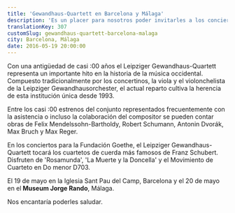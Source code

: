 ```yaml
---
title: 'Gewandhaus-Quartett en Barcelona y Málaga'
description: 'Es un placer para nosotros poder invitarles a los conciertos del cuarteto de cuerda más antiguo que existe. El 19 de mayo en la Iglesia Sant Pau del Camp, Barcelona y el 20 de mayo en el Museum Jorge Rando, Málaga.'
translationKey: 307
customSlug: gewandhaus-quartett-barcelona-malaga
city: Barcelona, Málaga
date: 2016-05-19 20:00:00
---
```


Con una antigüedad de casi :00 años el Leipziger Gewandhaus-Quartett representa un importante hito en la historia de la música occidental. Compuesto tradicionalmente por los concertinos, la viola y el violonchelista de la Leipziger Gewandhausorchester, el actual reparto cultiva la herencia de esta institución única desde 1993.

Entre los casi :00 estrenos del conjunto representados frecuentemente con la asistencia o incluso la colaboración del compositor se pueden contar obras de Felix Mendelssohn-Bartholdy, Robert Schumann, Antonin Dvorák, Max Bruch y Max Reger.

En los conciertos para la Fundación Goethe, el Leipziger Gewandhaus-Quartett tocará los cuartetos de cuerda más famosos de Franz Schubert. Disfruten de 'Rosamunda', 'La Muerte y la Doncella' y el Movimiento de Cuarteto en Do menor D703.

El 19 de mayo en la Iglesia Sant Pau del Camp, Barcelona y el 20 de mayo en el<strong> Museum Jorge Rando</strong>, Málaga.

Nos encantaría poderles saludar.
